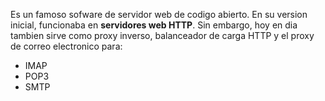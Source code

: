Es un famoso sofware de servidor web de codigo abierto.
En su version inicial, funcionaba en **servidores web HTTP**.
Sin embargo, hoy en dia tambien sirve como proxy inverso,
balanceador de carga HTTP y el proxy de correo electronico para:
* IMAP
* POP3
* SMTP
